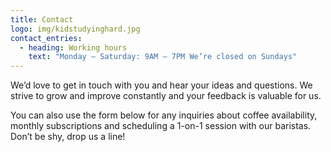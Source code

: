 ```yaml
---
title: Contact
logo: img/kidstudyinghard.jpg
contact_entries:
  - heading: Working hours
    text: "Monday – Saturday: 9AM – 7PM We’re closed on Sundays"
---
```

We’d love to get in touch with you and hear your ideas and
questions. We strive to grow and improve constantly and your feedback
is valuable for us.

You can also use the form below for any inquiries about coffee
availability, monthly subscriptions and scheduling a 1-on-1 session
with our baristas. Don’t be shy, drop us a line!